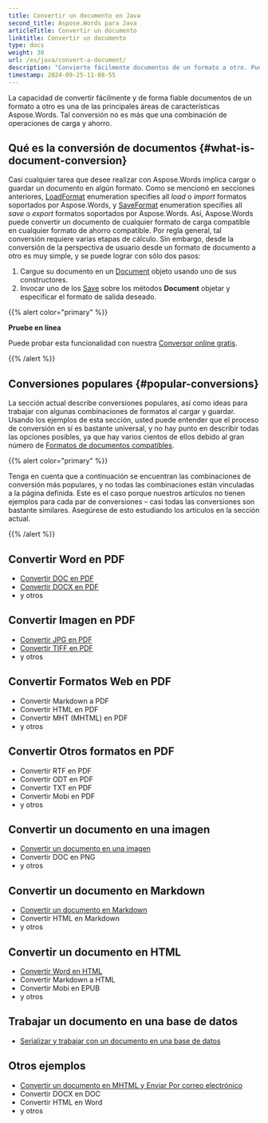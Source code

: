 ```yaml
---
title: Convertir un documento en Java
second_title: Aspose.Words para Java
articleTitle: Convertir un documento
linktitle: Convertir un documento
type: docs
weight: 30
url: /es/java/convert-a-document/
description: "Convierte fácilmente documentos de un formato a otro. Puedes trabajar con todos los formatos más populares como Microsoft Word formatos tales como DOCX o DOC, formatos OpenDocument tales como ODT o OTT, formatos web como HTML o XHTML, formatos de texto como MarkDown o TXT, y otros utilizando Java."
timestamp: 2024-09-25-11-08-55
---
```


La capacidad de convertir fácilmente y de forma fiable documentos de un formato a otro es una de las principales áreas de características Aspose.Words. Tal conversión no es más que una combinación de operaciones de carga y ahorro.

## Qué es la conversión de documentos {#what-is-document-conversion}

Casi cualquier tarea que desee realizar con Aspose.Words implica cargar o guardar un documento en algún formato. Como se mencionó en secciones anteriores, [LoadFormat](https://reference.aspose.com/words/java/com.aspose.words/loadformat/) enumeration specifies all *load* o *import* formatos soportados por Aspose.Words, y [SaveFormat](https://reference.aspose.com/words/java/com.aspose.words/saveformat/) enumeration specifies all *save* o *export* formatos soportados por Aspose.Words. Así, Aspose.Words puede convertir un documento de cualquier formato de carga compatible en cualquier formato de ahorro compatible. Por regla general, tal conversión requiere varias etapas de cálculo. Sin embargo, desde la conversión de la perspectiva de usuario desde un formato de documento a otro es muy simple, y se puede lograr con sólo dos pasos:

1. Cargue su documento en un [Document](https://reference.aspose.com/words/java/com.aspose.words/document/) objeto usando uno de sus constructores.
1. Invocar uno de los [Save](https://reference.aspose.com/words/java/com.aspose.words/document/#save-java.lang.String-int) sobre los métodos **Document** objetar y especificar el formato de salida deseado.

{{% alert color="primary" %}}

**Pruebe en línea**

Puede probar esta funcionalidad con nuestra [Conversor online gratis](https://products.aspose.app/words/conversion).

{{% /alert %}}

## Conversiones populares {#popular-conversions}

La sección actual describe conversiones populares, así como ideas para trabajar con algunas combinaciones de formatos al cargar y guardar. Usando los ejemplos de esta sección, usted puede entender que el proceso de conversión en sí es bastante universal, y no hay punto en describir todas las opciones posibles, ya que hay varios cientos de ellos debido al gran número de [Formatos de documentos compatibles](/words/es/java/supported-document-formats/).

{{% alert color="primary" %}}

Tenga en cuenta que a continuación se encuentran las combinaciones de conversión más populares, y no todas las combinaciones están vinculadas a la página definida. Este es el caso porque nuestros artículos no tienen ejemplos para cada par de conversiones – casi todas las conversiones son bastante similares. Asegúrese de esto estudiando los artículos en la sección actual.

{{% /alert %}}

<div class="row">
	<div class="col-md-6">
		<h2>Convertir Word en PDF</h2>
			<ul>
				<li><a href="/words/java/convert-a-document-to-pdf/#converting-doc-or-docx-to-pdf">Convertir DOC en PDF</a></li>
				<li><a href="/words/java/convert-a-document-to-pdf/#converting-doc-or-docx-to-pdf">Convertir DOCX en PDF</a></li>
				<li>y otros</li>
			</ul>
		<h2>Convertir Imagen en PDF</h2>
			<ul>
				<li><a href="/words/java/convert-a-document-to-pdf/#convert-an-image-to-pdf">Convertir JPG en PDF</a></li>
				<li><a href="/words/java/convert-a-document-to-pdf/#convert-an-image-to-pdf">Convertir TIFF en PDF</a></li>
				<li>y otros</li>
			</ul>
		<h2>Convertir Formatos Web en PDF</h2>
			<ul>
				<li>Convertir Markdown a PDF</li>
				<li>Convertir HTML en PDF</li>
				<li>Convertir MHT (MHTML) en PDF</li>
				<li>y otros</li>
			</ul>
		<h2>Convertir Otros formatos en PDF</h2>
			<ul>
				<li>Convertir RTF en PDF</li>
				<li>Convertir ODT en PDF</li>
				<li>Convertir TXT en PDF</li>
				<li>Convertir Mobi en PDF</li>
				<li>y otros</li>
			</ul>
	</div>
	<div class="col-md-6">
		<h2>Convertir un documento en una imagen</h2>
			<ul>
				<li><a href="/words/es/java/convert-a-document-to-an-image/">Convertir un documento en una imagen</a></li>
				<li>Convertir DOC en PNG</li>
				<li>y otros</li>
			</ul>
		<h2>Convertir un documento en Markdown</h2>
			<ul>
				<li><a href="/words/es/java/convert-a-document-to-markdown/">Convertir un documento en Markdown</a></li>
				<li>Convertir HTML en Markdown</li>
				<li>y otros</li>
			</ul>
		<h2>Convertir un documento en HTML</h2>
			<ul>
				<li><a href="/words/java/convert-a-document-to-html-mhtml-or-epub/#convert-a-document">Convertir Word en HTML</a></li>
				<li>Convertir Markdown a HTML</li>
				<li>Convertir Mobi en EPUB</li>
				<li>y otros</li>
			</ul>
		<h2>Trabajar un documento en una base de datos</h2>
			<ul>
				<li><a href="/words/es/java/serialize-and-work-with-a-document-in-a-database/">Serializar y trabajar con un documento en una base de datos</a></li>
			</ul>
		<h2>Otros ejemplos</h2>
			<ul>
				<li><a href="/words/es/java/convert-a-document-to-mhtml-and-send-it-by-email/">Convertir un documento en MHTML y Enviar Por correo electrónico</a></li>
				<li>Convertir DOCX en DOC</li>
				<li>Convertir HTML en Word</li>
				<li>y otros</li>
			</ul>
	</div>
</div>

